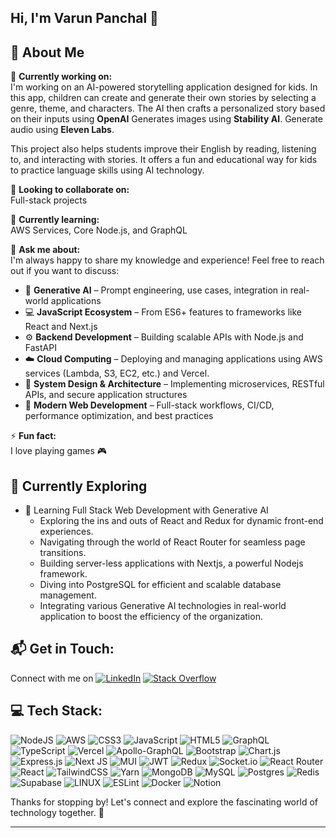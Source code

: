 ## Hi, I'm Varun Panchal 👋 
## 💫 About Me

🔭 **Currently working on:**  
I'm working on an AI-powered storytelling application designed for kids. In this app, children can create and generate their own stories by selecting a genre, theme, and characters. The AI then crafts a personalized story based on their inputs using <strong>OpenAI</strong>
Generates images using <strong>Stability AI</strong>.
Generate audio using <strong>Eleven Labs</strong>.

This project also helps students improve their English by reading, listening to, and interacting with stories. It offers a fun and educational way for kids to practice language skills using AI technology.


👯 **Looking to collaborate on:**  
Full-stack projects

🌱 **Currently learning:**  
AWS Services, Core Node.js, and GraphQL

💬 **Ask me about:**  
I'm always happy to share my knowledge and experience! Feel free to reach out if you want to discuss:

- 🧠 **Generative AI** – Prompt engineering, use cases, integration in real-world applications  
- 💻 **JavaScript Ecosystem** – From ES6+ features to frameworks like React and Next.js  
- ⚙️ **Backend Development** – Building scalable APIs with Node.js and FastAPI  
- ☁️ **Cloud Computing** – Deploying and managing applications using AWS services (Lambda, S3, EC2, etc.) and Vercel.  
- 🔐 **System Design & Architecture** – Implementing microservices, RESTful APIs, and secure application structures  
- 🚀 **Modern Web Development** – Full-stack workflows, CI/CD, performance optimization, and best practices


⚡ **Fun fact:**  
I love playing games 🎮


## 🌱 Currently Exploring

- 🚀 Learning Full Stack Web Development with Generative AI
  - Exploring the ins and outs of React and Redux for dynamic front-end experiences.
  - Navigating through the world of React Router for seamless page transitions.
  - Building server-less applications with Nextjs, a powerful Nodejs framework.
  - Diving into PostgreSQL for efficient and scalable database management.
  - Integrating various Generative AI technologies in real-world application to boost the efficiency of the organization.


## 📬 Get in Touch:
Connect with me on  [![LinkedIn](https://img.shields.io/badge/LinkedIn-%230077B5.svg?logo=linkedin&logoColor=white)]() [![Stack Overflow](https://img.shields.io/badge/-Stackoverflow-FE7A16?logo=stack-overflow&logoColor=white)]() 

## 💻 Tech Stack:
![NodeJS](https://img.shields.io/badge/node.js-6DA55F?style=for-the-badge&logo=node.js&logoColor=white) ![AWS](https://img.shields.io/badge/AWS-%23FF9900.svg?style=for-the-badge&logo=amazon-aws&logoColor=white) ![CSS3](https://img.shields.io/badge/css3-%231572B6.svg?style=for-the-badge&logo=css3&logoColor=white) ![JavaScript](https://img.shields.io/badge/javascript-%23323330.svg?style=for-the-badge&logo=javascript&logoColor=%23F7DF1E) ![HTML5](https://img.shields.io/badge/html5-%23E34F26.svg?style=for-the-badge&logo=html5&logoColor=white) ![GraphQL](https://img.shields.io/badge/-GraphQL-E10098?style=for-the-badge&logo=graphql&logoColor=white) ![TypeScript](https://img.shields.io/badge/typescript-%23007ACC.svg?style=for-the-badge&logo=typescript&logoColor=white) ![Vercel](https://img.shields.io/badge/vercel-%23000000.svg?style=for-the-badge&logo=vercel&logoColor=white) ![Apollo-GraphQL](https://img.shields.io/badge/-ApolloGraphQL-311C87?style=for-the-badge&logo=apollo-graphql) ![Bootstrap](https://img.shields.io/badge/bootstrap-%23563D7C.svg?style=for-the-badge&logo=bootstrap&logoColor=white)  ![Chart.js](https://img.shields.io/badge/chart.js-F5788D.svg?style=for-the-badge&logo=chart.js&logoColor=white) ![Express.js](https://img.shields.io/badge/express.js-%23404d59.svg?style=for-the-badge&logo=express&logoColor=%2361DAFB) ![Next JS](https://img.shields.io/badge/Next-black?style=for-the-badge&logo=next.js&logoColor=white) ![MUI](https://img.shields.io/badge/MUI-%230081CB.svg?style=for-the-badge&logo=material-ui&logoColor=white) ![JWT](https://img.shields.io/badge/JWT-black?style=for-the-badge&logo=JSON%20web%20tokens) ![Redux](https://img.shields.io/badge/redux-%23593d88.svg?style=for-the-badge&logo=redux&logoColor=white) ![Socket.io](https://img.shields.io/badge/Socket.io-black?style=for-the-badge&logo=socket.io&badgeColor=010101) ![React Router](https://img.shields.io/badge/React_Router-CA4245?style=for-the-badge&logo=react-router&logoColor=white) ![React](https://img.shields.io/badge/react-%2320232a.svg?style=for-the-badge&logo=react&logoColor=%2361DAFB) ![TailwindCSS](https://img.shields.io/badge/tailwindcss-%2338B2AC.svg?style=for-the-badge&logo=tailwind-css&logoColor=white) ![Yarn](https://img.shields.io/badge/yarn-%232C8EBB.svg?style=for-the-badge&logo=yarn&logoColor=white) ![MongoDB](https://img.shields.io/badge/MongoDB-%234ea94b.svg?style=for-the-badge&logo=mongodb&logoColor=white) ![MySQL](https://img.shields.io/badge/mysql-%2300f.svg?style=for-the-badge&logo=mysql&logoColor=white) ![Postgres](https://img.shields.io/badge/postgres-%23316192.svg?style=for-the-badge&logo=postgresql&logoColor=white) ![Redis](https://img.shields.io/badge/redis-%23DD0031.svg?style=for-the-badge&logo=redis&logoColor=white) 	![Supabase](https://img.shields.io/badge/Supabase-3ECF8E?style=for-the-badge&logo=supabase&logoColor=white) ![LINUX](https://img.shields.io/badge/Linux-FCC624?style=for-the-badge&logo=linux&logoColor=black) ![ESLint](https://img.shields.io/badge/ESLint-4B3263?style=for-the-badge&logo=eslint&logoColor=white) ![Docker](https://img.shields.io/badge/docker-%230db7ed.svg?style=for-the-badge&logo=docker&logoColor=white) ![Notion](https://img.shields.io/badge/Notion-%23000000.svg?style=for-the-badge&logo=notion&logoColor=white)

Thanks for stopping by! Let's connect and explore the fascinating world of technology together. 🚀

---


<!-- Proudly created with GPRM ( https://gprm.itsvg.in ) -->
